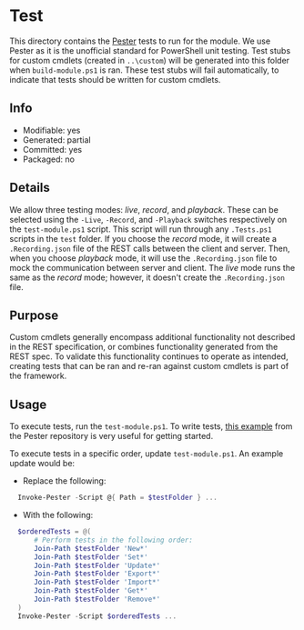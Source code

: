 # Test
This directory contains the [Pester](https://www.powershellgallery.com/packages/Pester) tests to run for the module. We use Pester as it is the unofficial standard for PowerShell unit testing. Test stubs for custom cmdlets (created in `..\custom`) will be generated into this folder when `build-module.ps1` is ran. These test stubs will fail automatically, to indicate that tests should be written for custom cmdlets.

## Info
- Modifiable: yes
- Generated: partial
- Committed: yes
- Packaged: no

## Details
We allow three testing modes: *live*, *record*, and *playback*. These can be selected using the `-Live`, `-Record`, and `-Playback` switches respectively on the `test-module.ps1` script. This script will run through any `.Tests.ps1` scripts in the `test` folder. If you choose the *record* mode, it will create a `.Recording.json` file of the REST calls between the client and server. Then, when you choose *playback* mode, it will use the `.Recording.json` file to mock the communication between server and client. The *live* mode runs the same as the *record* mode; however, it doesn't create the `.Recording.json` file.

## Purpose
Custom cmdlets generally encompass additional functionality not described in the REST specification, or combines functionality generated from the REST spec. To validate this functionality continues to operate as intended, creating tests that can be ran and re-ran against custom cmdlets is part of the framework.

## Usage
To execute tests, run the `test-module.ps1`. To write tests, [this example](https://github.com/pester/Pester/blob/8b9cf4248315e44f1ac6673be149f7e0d7f10466/Examples/Planets/Get-Planet.Tests.ps1#L1) from the Pester repository is very useful for getting started.

To execute tests in a specific order, update `test-module.ps1`. An example update would be:

 - Replace the following:
```powershell
  Invoke-Pester -Script @{ Path = $testFolder } ...
```
 - With the following:
```powershell
  $orderedTests = @(
      # Perform tests in the following order:
      Join-Path $testFolder 'New*'
      Join-Path $testFolder 'Set*'
      Join-Path $testFolder 'Update*'
      Join-Path $testFolder 'Export*'
      Join-Path $testFolder 'Import*'
      Join-Path $testFolder 'Get*'
      Join-Path $testFolder 'Remove*'
  )
  Invoke-Pester -Script $orderedTests ...
```
